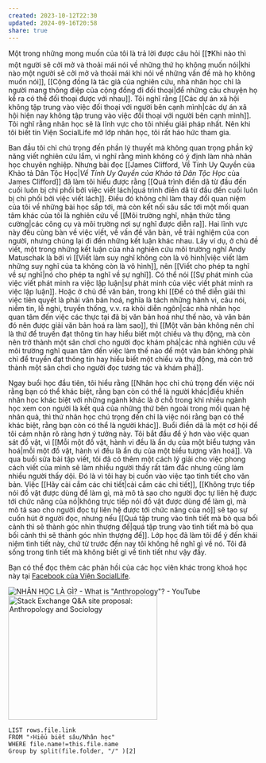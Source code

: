 ```yaml
---
created: 2023-10-12T22:30
updated: 2024-09-16T20:58
share: true
---
```

Một trong những mong muốn của tôi là trả lời được câu hỏi [[❓Khi nào thì một người sẽ cởi mở và thoải mái nói về những thứ họ không muốn nói|khi nào một người sẽ cởi mở và thoải mái khi nói về những vấn đề mà họ không muốn nói]], [[Cộng đồng là tác giả của nghiên cứu, nhà nhân học chỉ là người mang thông điệp của cộng đồng đi đối thoại|để những câu chuyện họ kể ra có thể đối thoại được với nhau]]. Tôi nghĩ rằng [[Các dự án xã hội không tập trung vào việc đối thoại với người bên cạnh mình|các dự án xã hội hiện nay không tập trung vào việc đối thoại với người bên cạnh mình]]. Tôi nghĩ rằng nhân học sẽ là lĩnh vực cho tôi nhiều giải pháp nhất. Nên khi tôi biết tin Viện SocialLife mở lớp nhân học, tôi rất háo hức tham gia.

Ban đầu tôi chỉ chú trọng đến phần lý thuyết mà không quan trọng phần kỹ năng viết nghiên cứu lắm, vì nghĩ rằng mình không có ý định làm nhà nhân học chuyên nghiệp. Nhưng bài đọc [[James Clifford, Về Tính Uy Quyền của Khảo tả Dân Tộc Học|*Về Tính Uy Quyền của Khảo tả Dân Tộc Học* của James Clifford]] đã làm tôi hiểu được rằng [[Quá trình điền dã từ đầu đến cuối luôn bị chi phối bởi việc viết lách|quá trình điền dã từ đầu đến cuối luôn bị chi phối bởi việc viết lách]]. Điều đó không chỉ làm thay đổi quan niệm của tôi về những bài học sắp tới, mà còn kết nối sâu sắc tới một mối quan tâm khác của tôi là nghiên cứu về [[Môi trường nghĩ, nhận thức tăng cường|các công cụ và môi trường nơi sự nghĩ được diễn ra]]. Hai lĩnh vực này đều cùng bàn về việc viết, về vấn đề văn bản, về trải nghiệm của con người, nhưng chúng lại đi đến những kết luận khác nhau. Lấy ví dụ, ở chủ đề viết, một trong những kết luận của nhà nghiên cứu môi trường nghĩ Andy Matuschak là bởi vì [[Viết làm suy nghĩ không còn là vô hình|việc viết làm những suy nghĩ của ta không còn là vô hình]], nên [[Viết cho phép ta nghĩ về sự nghĩ|nó cho phép ta nghĩ về sự nghĩ]]. Có thể nói [[Sự phát minh của việc viết phát minh ra việc lập luận|sự phát minh của việc viết phát minh ra việc lập luận]]. Hoặc ở chủ đề văn bản, trong khi [[Để có thể diễn giải thì việc tiên quyết là phải văn bản hoá, nghĩa là tách những hành vi, câu nói, niềm tin, lễ nghi, truyền thống, v.v. ra khỏi diễn ngôn|các nhà nhân học quan tâm đến việc các thực tại đã bị văn bản hoá như thế nào, và văn bản đó nên được giải văn bản hoá ra làm sao]], thì [[Một văn bản không nên chỉ là thứ để truyền đạt thông tin hay hiểu biết một chiều và thụ động, mà còn nên trở thành một sân chơi cho người đọc khám phá|các nhà nghiên cứu về môi trường nghĩ quan tâm đến việc làm thế nào để một văn bản không phải chỉ để truyền đạt thông tin hay hiểu biết một chiều và thụ động, mà còn trở thành một sân chơi cho người đọc tương tác và khám phá]].

Ngay buổi học đầu tiên, tôi hiểu rằng [[Nhân học chỉ chú trọng đến việc nói rằng bạn có thể khác biệt, rằng bạn còn có thể là người khác|điều khiến nhân học khác biệt với những ngành khác là ở chỗ trong khi nhiều ngành học xem con người là kết quả của những thứ bên ngoài trong mối quan hệ nhân quả, thì thứ nhân học chú trọng đến chỉ là việc nói rằng bạn có thể khác biệt, rằng bạn còn có thể là người khác]]. Buổi điền dã là một cơ hội để tôi cảm nhận rõ ràng hơn ý tưởng này. Tôi bắt đầu để ý hơn vào việc quan sát đồ vật, vì [[Mỗi một đồ vật, hành vi đều là ẩn dụ của một biểu tượng văn hoá|mỗi một đồ vật, hành vi đều là ẩn dụ của một biểu tượng văn hoá]]. Và qua buổi sửa bài tập viết, tôi đã có thêm một cách lý giải cho việc phong cách viết của mình sẽ làm nhiều người thấy rất tâm đắc nhưng cũng làm nhiều người thấy dội. Đó là vì tôi hay bị cuốn vào việc tạo tình tiết cho văn bản. Việc [[Hãy cài cắm các chi tiết|cài cắm các chi tiết]], [[Không trực tiếp nói đồ vật được dùng để làm gì, mà mô tả sao cho người đọc tự liên hệ được tới chức năng của nó|không trực tiếp nói đồ vật được dùng để làm gì, mà mô tả sao cho người đọc tự liên hệ được tới chức năng của nó]] sẽ tạo sự cuốn hút ở người đọc, nhưng nếu [[Quá tập trung vào tình tiết mà bỏ qua bối cảnh thì sẽ thành góc nhìn thượng đế|quá tập trung vào tình tiết mà bỏ qua bối cảnh thì sẽ thành góc nhìn thượng đế]]. Lớp học đã làm tôi để ý đến khái niệm tình tiết này, chứ từ trước đến nay tôi không hề nghĩ gì về nó. Tôi đã sống trong tình tiết mà không biết gì về tình tiết như vậy đấy.

Bạn có thể đọc thêm các phản hồi của các học viên khác trong khoá học này tại [Facebook của Viện SocialLife](https://www.facebook.com/sociallife.vn/posts/pfbid0rkNDWNe4wbMKAa7vZyRrQYnHWjwNNLQJ99KPMq5rZPBAfoQFG8dJhjwDeUfwXiMNl?__cft__[0]=AZUNkRyXAAdCYqwaTy0NhY2XoXCw209hAbixdtI2cgmN-aWetNtiuENgQKWOksurNbBE_Mnl_U9Q_E01dBxmjK_z1ZxN96LkOIXopK-zHOlKHgxk9SgvCLbGZyjKwo5DKpQQbgaay4PpH99-BhHAfxFyjvNHt02fTw5wp-f3RsEtP_zvWpoN8g4HtlrasuqGuqc&__tn__=-UK-R).

![NHÂN HỌC LÀ GÌ? - What is "Anthropology"? - YouTube](https://youtu.be/txTWz8eXpiU?si=-x6TETCqDn4zia_5)
<a href="https://area51.stackexchange.com/proposals/128069/anthropology-and-sociology?referrer=MDlhNjIxNzVjZDY0OTU1NmVjYmIxYTlkNjEzNDFhZmY1NTdkODJlNTdhODA4NjEzOGNhOTMwMWVkZGM4Mzc4Md8auWz_DV5CDGcCTSa7YmraW1IcajQEYLDAJfI2DBOh0"><img src="https://area51.stackexchange.com/ads/proposal/128069.png" width="300" height="250" alt="Stack Exchange Q&A site proposal: Anthropology and Sociology" /></a>
```dataview
LIST rows.file.link
FROM "⚡Hiểu biết sâu/Nhân học" 
WHERE file.name!=this.file.name
Group by split(file.folder, "/" )[2] 
```

